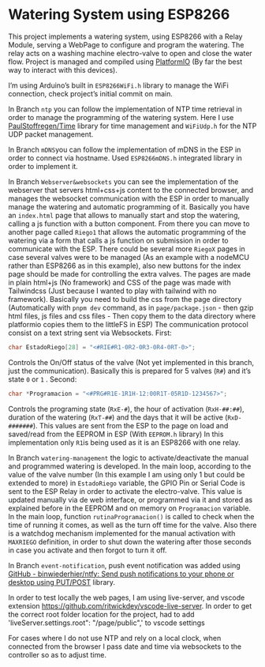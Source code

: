 # Watering System using ESP8266

This project implements a watering system, using ESP8266 with a Relay Module, serving a WebPage to configure and program the watering. The relay acts on a washing machine electro-valve to open and close the water flow.
Project is managed and compiled using [PlatformIO](https://platformio.org/) (By far the best way to interact with this devices).

I’m using Arduino’s built in `ESP8266WiFi.h` library to manage the WiFi connection, check project’s initial commit on main.

In Branch `ntp` you can follow the implementation of NTP time retrieval in order to manage the programming of the watering system. Here I use [PaulStoffregen/Time](https://github.com/PaulStoffregen/Time) library for time management and `WiFiUdp.h` for the NTP UDP packet management.

In Branch `mDNS`you can follow the implementation of mDNS in the ESP in order to connect via hostname. Used `ESP8266mDNS.h` integrated library in order to implement it.

In Branch `Webserver&websockets` you can see the implementation of the webserver that servers html+css+js content to the connected browser, and manages the websocket communication with the ESP in order to manually manage the watering and automatic programming of it.
Basically you have an `index.html` page that allows to manually start and stop the watering, calling a js function with a button component. From there you can move to another page called `Riego1` that allows the automatic programming of the watering via a form that calls a js function on submission in order to communicate with the ESP. There could be several more `RiegoX` pages in case several valves were to be managed (As an example with a nodeMCU rather than ESP8266 as in this example), also new buttons for the index page should be made for controlling the extra valves.
The pages are made in plain html+js (No framework) and CSS of the page was made with Tailwindcss (Just because I wanted to play with tailwind with no framework). Basically you need to build the css from the page directory (Automatically with `pnpm dev` command, as in `page/package.json` - then gzip html files, js files and css files - Then copy them to the data directory where platformio copies them to the littleFS in ESP)
The communication protocol consist on a text string sent via Websockets.
First:

```c++
char EstadoRiego[28] = "<#RIE#R1-0R2-0R3-0R4-0RT-0>";
```

Controls the On/Off status of the valve (Not yet implemented in this branch, just the communication). Basically this is prepared for 5 valves (`R#`) and it’s state `0` or `1` .
Second:

```c++
char *Programacion = "<#PRG#R1E-1R1H-12:00R1T-05R1D-1234567>";
```

Controls the programing state (`RxE-#`), the hour of activation (`RxH-##:##`), duration of the watering (`RxT-##`) and the days that it will be active (`RxD-#######`). This values are sent from the ESP to the page on load and saved/read from the EEPROM in ESP (With `EEPROM.h` library)
In this implementation only `R1`is being used as it is an ESP8266 with one relay.

In Branch `watering-management` the logic to activate/deactivate the manual and programmed watering is developed. In the main loop, according to the value of the valve number (In this example I am using only 1 but could be extended to more) in `EstadoRiego` variable, the GPIO Pin or Serial Code is sent to the ESP Relay in order to activate the electro-valve. This value is updated manually via de web interface, or programmed via it and stored as explained before in the EEPROM and on memory on `Programacion` variable. In the main loop, function `rutinaProgramacion()` is called to check when the time of running it comes, as well as the turn off time for the valve. Also there is a watchdog mechanism implemented for the manual activation with `MAXRIEGO` definition, in order to shut down the watering after those seconds in case you activate and then forgot to turn it off.

In Branch `event-notification`, push event notification was added using [GitHub - binwiederhier/ntfy: Send push notifications to your phone or desktop using PUT/POST](https://github.com/binwiederhier/ntfy) library.

In order to test locally the web pages, I am using live-server, and vscode extension https://github.com/ritwickdey/vscode-live-server. In order to get the correct root folder location for the project, had to add 'liveServer.settings.root": "/page/public",' to vscode settings

For cases where I do not use NTP and rely on a local clock, when connected from the browser I pass date and time via websockets to the controller so as to adjust time.
